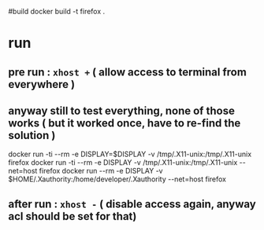 #build 
docker build -t firefox .



# run
## pre run : `xhost +` ( allow access to terminal from everywhere ) 

## anyway still to test everything, none of those works ( but it worked once, have to re-find the solution ) 
docker run -ti --rm -e DISPLAY=$DISPLAY -v /tmp/.X11-unix:/tmp/.X11-unix firefox
docker run -ti --rm -e DISPLAY -v /tmp/.X11-unix:/tmp/.X11-unix  --net=host  firefox
docker run --rm -e DISPLAY -v $HOME/.Xauthority:/home/developer/.Xauthority --net=host firefox


## after run : `xhost -` ( disable access again, anyway acl should be set for that)

